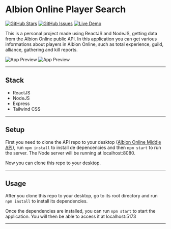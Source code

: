 # Albion Online Player Search

[![GitHub Stars](https://img.shields.io/github/stars/Xandyhoss/albion-player-search)](https://github.com/Xandyhoss/albion-player-search/stargazers) [![GitHub Issues](https://img.shields.io/github/issues/Xandyhoss/albion-player-search)](https://github.com/Xandyhoss/albion-player-search/issues) [![Live Demo](https://img.shields.io/badge/live-demo-green)](https://github.com/Xandyhoss/albion-player-search)

This is a personal project made using ReactJS and NodeJS, getting data from the Albion Online public API. In this application you can get various informations about players in Albion Online, such as total experience, guild, alliance, gathering and kill reports.

![App Preview](https://i.imgur.com/IrhMkSa.png)
![App Preview](https://i.imgur.com/WMMp5SP.png)

---

## Stack

- ReactJS
- NodeJS
- Express
- Tailwind CSS

---

## Setup

First you need to clone the API repo to your desktop ([Albion Online Middle API](https://github.com/Xandyhoss/albion-middle-api)), run `npm install` to install de depencencies and then `npm start` to run the server.
The Node server will be running at localhost:8080.

Now you can clone this repo to your desktop.

---

## Usage

After you clone this repo to your desktop, go to its root directory and run `npm install` to install its dependencies.

Once the dependencies are installed, you can run `npm start` to start the application. You will then be able to access it at localhost:5173

---
